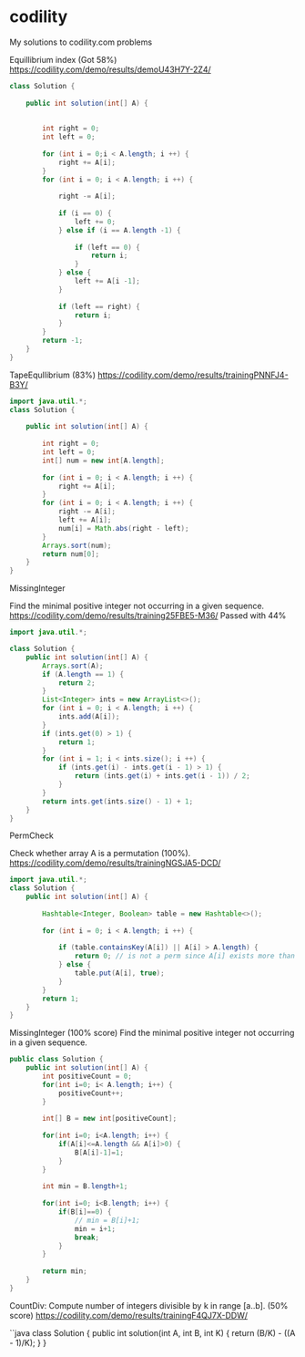 # codility
My solutions to codility.com problems

Equillibrium index (Got 58%) https://codility.com/demo/results/demoU43H7Y-2Z4/
```java
class Solution {
    
    public int solution(int[] A) {
        
        
        int right = 0;
        int left = 0;
        
        for (int i = 0;i < A.length; i ++) {
            right += A[i];
        }
        for (int i = 0; i < A.length; i ++) {
            
            right -= A[i];
            
            if (i == 0) {
                left += 0;
            } else if (i == A.length -1) {
                
                if (left == 0) {
                    return i;
                }
            } else {
                left += A[i -1];
            }
            
            if (left == right) {
                return i;
            }
        }
        return -1;
    }
}
```
TapeEqullibrium (83%) https://codility.com/demo/results/trainingPNNFJ4-B3Y/
```java
import java.util.*;
class Solution {
    
    public int solution(int[] A) {
        
        int right = 0;
        int left = 0;
        int[] num = new int[A.length];
        
        for (int i = 0; i < A.length; i ++) {
            right += A[i];
        }
        for (int i = 0; i < A.length; i ++) {
            right -= A[i];
            left += A[i];
            num[i] = Math.abs(right - left);
        }
        Arrays.sort(num);
        return num[0];
    }
}
```
MissingInteger

Find the minimal positive integer not occurring in a given sequence.
https://codility.com/demo/results/training25FBE5-M36/ Passed with 44%

```java
import java.util.*;

class Solution {
    public int solution(int[] A) {
        Arrays.sort(A);
        if (A.length == 1) {
            return 2;
        }
        List<Integer> ints = new ArrayList<>();
        for (int i = 0; i < A.length; i ++) {
            ints.add(A[i]);
        }
        if (ints.get(0) > 1) {
            return 1;
        }
        for (int i = 1; i < ints.size(); i ++) {
            if (ints.get(i) - ints.get(i - 1) > 1) {
                return (ints.get(i) + ints.get(i - 1)) / 2;
            }
        }
        return ints.get(ints.size() - 1) + 1;
    }
}
```
PermCheck


Check whether array A is a permutation (100%). https://codility.com/demo/results/trainingNGSJA5-DCD/

```java
import java.util.*;
class Solution {
    public int solution(int[] A) {
        
        Hashtable<Integer, Boolean> table = new Hashtable<>();
        
        for (int i = 0; i < A.length; i ++) {
           
            if (table.containsKey(A[i]) || A[i] > A.length) {
                return 0; // is not a perm since A[i] exists more than once
            } else {
                table.put(A[i], true);
            }
        }
        return 1;
    }
}
```
MissingInteger (100% score)
Find the minimal positive integer not occurring in a given sequence.
```java
public class Solution {
    public int solution(int[] A) {
        int positiveCount = 0;        
        for(int i=0; i< A.length; i++) {
            positiveCount++;
        }
        
        int[] B = new int[positiveCount];
        
        for(int i=0; i<A.length; i++) {
            if(A[i]<=A.length && A[i]>0) {
                B[A[i]-1]=1;
            }
        }
        
        int min = B.length+1;
        
        for(int i=0; i<B.length; i++) {
            if(B[i]==0) {
                // min = B[i]+1;
                min = i+1;
                break;
            }
        }
        
        return min;
    }
}
```
CountDiv: Compute number of integers divisible by k in range [a..b]. (50% score)
https://codility.com/demo/results/trainingF4QJ7X-DDW/

``java
class Solution {
    public int solution(int A, int B, int K) {
        return (B/K) - ((A - 1)/K);
    }
}
```
